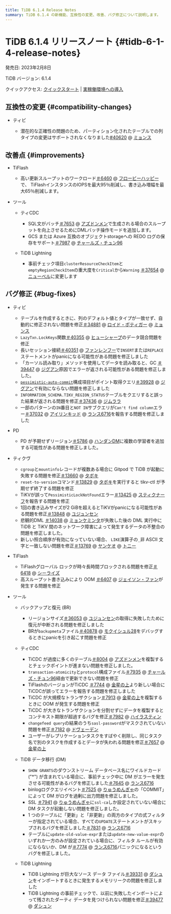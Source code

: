 ```yaml
---
title: TiDB 6.1.4 Release Notes
summary: TiDB 6.1.4 の新機能、互換性の変更、改善、バグ修正について説明します。
---
```


# TiDB 6.1.4 リリースノート {#tidb-6-1-4-release-notes}

発売日: 2023年2月8日

TiDB バージョン: 6.1.4

クイックアクセス: [クイックスタート](https://docs.pingcap.com/tidb/v6.1/quick-start-with-tidb) | [実稼働環境への導入](https://docs.pingcap.com/tidb/v6.1/production-deployment-using-tiup)

## 互換性の変更 {#compatibility-changes}

-   ティビ

    -   潜在的な正確性の問題のため、パーティション化されたテーブルでの列タイプの変更はサポートされなくなりました[#40620](https://github.com/pingcap/tidb/issues/40620) @ [ミョンス](https://github.com/mjonss)

## 改善点 {#improvements}

-   TiFlash

    -   高い更新スループットのワークロード[＃6460](https://github.com/pingcap/tiflash/issues/6460) @ [フロービーハッピー](https://github.com/flowbehappy)で、 TiFlashインスタンスのIOPSを最大95％削減し、書き込み増幅を最大65％削減します。

-   ツール

    -   ティCDC

        -   SQL文がバッチ[＃7653](https://github.com/pingcap/tiflow/issues/7653) @ [アズドンメン](https://github.com/asddongmen)で生成される場合のスループットを向上させるためにDMLバッチ操作モードを追加します。
        -   GCS または Azure 互換のオブジェクトstorageへの REDO ログの保存をサポート[＃7987](https://github.com/pingcap/tiflow/issues/7987) @ [チャールズ・チュン96](https://github.com/CharlesCheung96)

    -   TiDB Lightning

        -   事前チェック項目`clusterResourceCheckItem`と`emptyRegionCheckItem`の重大度を`Critical`から`Warning` [＃37654](https://github.com/pingcap/tidb/issues/37654) @ [ニューベル](https://github.com/niubell)に変更します

## バグ修正 {#bug-fixes}

-   ティビ

    -   テーブルを作成するときに、列のデフォルト値とタイプが一致せず、自動的に修正されない問題を修正[＃34881](https://github.com/pingcap/tidb/issues/34881) @ [ロイド・ポティガー](https://github.com/Lloyd-Pottiger) @ [ミョンス](https://github.com/mjonss)
    -   `LazyTxn.LockKeys`関数[＃40355](https://github.com/pingcap/tidb/issues/40355) @ [ヒューシャープ](https://github.com/HuSharp)のデータ競合問題を修正
    -   長いセッション接続[＃40351](https://github.com/pingcap/tidb/issues/40351) @ [ファンレンフー](https://github.com/fanrenhoo)で`INSERT`または`REPLACE`ステートメントがpanicになる可能性がある問題を修正しました
    -   「カーソル読み取り」メソッドを使用してデータを読み取ると、GC [＃39447](https://github.com/pingcap/tidb/issues/39447) @ [ジグアン](https://github.com/zyguan)原因でエラーが返される可能性がある問題を修正しました。
    -   [`pessimistic-auto-commit`](/tidb-configuration-file.md#pessimistic-auto-commit-new-in-v600)構成項目がポイント取得クエリ[＃39928](https://github.com/pingcap/tidb/issues/39928) @ [ジグアン](https://github.com/zyguan)で有効にならない問題を修正しました
    -   `INFORMATION_SCHEMA.TIKV_REGION_STATUS`テーブルをクエリすると誤った結果が返される問題を修正[＃37436](https://github.com/pingcap/tidb/issues/37436) @ [ジムララ](https://github.com/zimulala)
    -   一部のパターンの`IN`番目と`NOT IN`サブクエリが`Can't find column`エラー[＃37032](https://github.com/pingcap/tidb/issues/37032) @ [アイリンキッド](https://github.com/AilinKid) @ [ランス6716](https://github.com/lance6716)を報告する問題を修正しました

<!---->

-   PD

    -   PD が予期せずリージョン[＃5786](https://github.com/tikv/pd/issues/5786) @ [ハンダンDM](https://github.com/HunDunDM)に複数の学習者を追加する可能性がある問題を修正しました。

<!---->

-   ティクヴ

    -   `cgroup`と`mountinfo`レコードが複数ある場合に Gitpod で TiDB が起動に失敗する問題を修正[＃13660](https://github.com/tikv/tikv/issues/13660) @ [タボキ](https://github.com/tabokie)
    -   `reset-to-version`コマンド[＃13829](https://github.com/tikv/tikv/issues/13829) @ [タボキ](https://github.com/tabokie)を実行すると tikv-ctl が予期せず終了する問題を修正
    -   TiKVが誤って`PessimisticLockNotFound`エラー[＃13425](https://github.com/tikv/tikv/issues/13425) @ [スティクナーフ](https://github.com/sticnarf)を報告する問題を修正
    -   1回の書き込みサイズが2 GiBを超えるとTiKVがpanicになる可能性がある問題を修正[＃13848](https://github.com/tikv/tikv/issues/13848) @ [ユジュンセン](https://github.com/YuJuncen)
    -   悲観的DML [＃14038](https://github.com/tikv/tikv/issues/14038) @ [ミョンケミンタ](https://github.com/MyonKeminta)が失敗した後の DML 実行中に TiDB と TiKV 間のネットワーク障害によって発生するデータの不整合の問題を修正しました。
    -   新しい照合順序が有効になっていない場合、 `LIKE`演算子の`_`非 ASCII 文字と一致しない問題を修正[＃13769](https://github.com/tikv/tikv/issues/13769) @ [ヤンケオ](https://github.com/YangKeao) @ [トニー](https://github.com/tonyxuqqi)

-   TiFlash

    -   TiFlashグローバル ロックが時々長時間ブロックされる問題を修正[＃6418](https://github.com/pingcap/tiflash/issues/6418) @ [シーライズ](https://github.com/SeaRise)
    -   高スループット書き込みにより OOM [＃6407](https://github.com/pingcap/tiflash/issues/6407) @ [ジェイソン・ファン](https://github.com/JaySon-Huang)が発生する問題を修正

-   ツール

    -   バックアップと復元 (BR)

        -   リージョンサイズ[＃36053](https://github.com/pingcap/tidb/issues/36053) @ [ユジュンセン](https://github.com/YuJuncen)の取得に失敗したために復元が中断される問題を修正しました
        -   BRが`backupmeta`ファイル[＃40878](https://github.com/pingcap/tidb/issues/40878) @ [モクイシュル28](https://github.com/MoCuishle28)をデバッグするときにpanicを引き起こす問題を修正

    -   ティCDC

        -   TiCDC が過度に多くのテーブル[＃8004](https://github.com/pingcap/tiflow/issues/8004) @ [アズドンメン](https://github.com/asddongmen)を複製するとチェックポイントが進まない問題を修正しました。
        -   `transaction-atomicity`と`protocol`構成ファイル[＃7935](https://github.com/pingcap/tiflow/issues/7935) @ [チャールズ・チュン96](https://github.com/CharlesCheung96)経由で更新できない問題を修正
        -   TiFlashのバージョンがTiCDC [＃7744](https://github.com/pingcap/tiflow/issues/7744) @ [金星の上](https://github.com/overvenus)より新しい場合にTiCDCが誤ってエラーを報告する問題を修正しました
        -   TiCDC が大規模なトランザクション[＃7913](https://github.com/pingcap/tiflow/issues/7913) @ [金星の上](https://github.com/overvenus)を複製するときに OOM が発生する問題を修正
        -   TiCDC が大きなトランザクションを分割せずにデータを複製するとコンテキスト期限が超過するバグを修正[＃7982](https://github.com/pingcap/tiflow/issues/7982) @ [ハイラスティン](https://github.com/Rustin170506)
        -   `changefeed query`の結果のうち`sasl-password`がマスクされていない問題を修正[＃7182](https://github.com/pingcap/tiflow/issues/7182) @ [ドヴェーデン](https://github.com/dveeden)
        -   ユーザーがレプリケーションタスクをすばやく削除し、同じタスク名で別のタスクを作成するとデータが失われる問題を修正[＃7657](https://github.com/pingcap/tiflow/issues/7657) @ [金星の上](https://github.com/overvenus)

    -   TiDB データ移行 (DM)

        -   `SHOW GRANTS`のダウンストリーム データベース名にワイルドカード (&quot;*&quot;) が含まれている場合に、事前チェック中に DM がエラーを発生させる可能性があるバグを修正しました[＃7645](https://github.com/pingcap/tiflow/issues/7645) @ [ランス6716](https://github.com/lance6716)
        -   binlogログクエリイベント[＃7525](https://github.com/pingcap/tiflow/issues/7525) @ [りゅうめんぎゃ](https://github.com/liumengya94)の「COMMIT」によって DM がログを過剰に出力問題を修正しました。
        -   SSL [＃7941](https://github.com/pingcap/tiflow/issues/7941) @ [りゅうめんぎゃ](https://github.com/liumengya94)に`ssl-ca`しか設定されていない場合に DM タスクが起動しない問題を修正しました。
        -   1 つのテーブルに「更新」と「非更新」の両方のタイプの式フィルターが指定されている場合、すべての`UPDATE`ステートメントがスキップされるバグを修正しました[＃7831](https://github.com/pingcap/tiflow/issues/7831) @ [ランス6716](https://github.com/lance6716)
        -   テーブルに`update-old-value-expr`または`update-new-value-expr`のいずれか一方のみが設定されている場合に、フィルタ ルールが有効にならないか、DM が[＃7774](https://github.com/pingcap/tiflow/issues/7774) @ [ランス6716](https://github.com/lance6716)パニックになるというバグを修正しました。

    -   TiDB Lightning

        -   TiDB Lightning が巨大なソース データ ファイル[＃39331](https://github.com/pingcap/tidb/issues/39331) @ [ダシュン](https://github.com/dsdashun)をインポートするときに発生するメモリリークの問題を修正しました
        -   TiDB Lightning の事前チェックで、以前に失敗したインポートによって残されたダーティ データを見つけられない問題を修正[＃39477](https://github.com/pingcap/tidb/issues/39477) @ [ダシュン](https://github.com/dsdashun)
